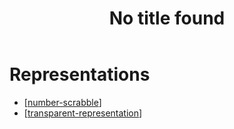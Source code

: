 ﻿---
title: No title found
---
<!--
 Copyright (C) 2023 David Jones
 
 This file is part of memex.
 
 memex is free software: you can redistribute it and/or modify
 it under the terms of the GNU General Public License as published by
 the Free Software Foundation, either version 3 of the License, or
 (at your option) any later version.
 
 memex is distributed in the hope that it will be useful,
 but WITHOUT ANY WARRANTY; without even the implied warranty of
 MERCHANTABILITY or FITNESS FOR A PARTICULAR PURPOSE.  See the
 GNU General Public License for more details.
 
 You should have received a copy of the GNU General Public License
 along with memex.  If not, see <http://www.gnu.org/licenses/>.
-->

# Representations 


- [[number-scrabble]]
- [[transparent-representation]]

[//begin]: # "Autogenerated link references for markdown compatibility"
[number-scrabble]: number-scrabble "Number scrabble (aka Fifteen)"
[transparent-representation]: transparent-representation "Transparent representation"
[//end]: # "Autogenerated link references"